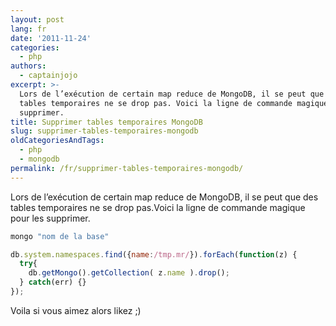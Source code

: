 ```yaml
---
layout: post
lang: fr
date: '2011-11-24'
categories:
  - php
authors:
  - captainjojo
excerpt: >-
  Lors de l’exécution de certain map reduce de MongoDB, il se peut que des
  tables temporaires ne se drop pas. Voici la ligne de commande magique pour les
  supprimer.
title: Supprimer tables temporaires MongoDB
slug: supprimer-tables-temporaires-mongodb
oldCategoriesAndTags:
  - php
  - mongodb
permalink: /fr/supprimer-tables-temporaires-mongodb/
---
```


Lors de l’exécution de certain map reduce de MongoDB, il se peut que des tables temporaires ne se drop pas.Voici la ligne de commande magique pour les supprimer.

```sh
mongo "nom de la base"
```
```js
db.system.namespaces.find({name:/tmp.mr/}).forEach(function(z) {
  try{
    db.getMongo().getCollection( z.name ).drop();
  } catch(err) {}
});
```
Voila si vous aimez alors likez ;)
